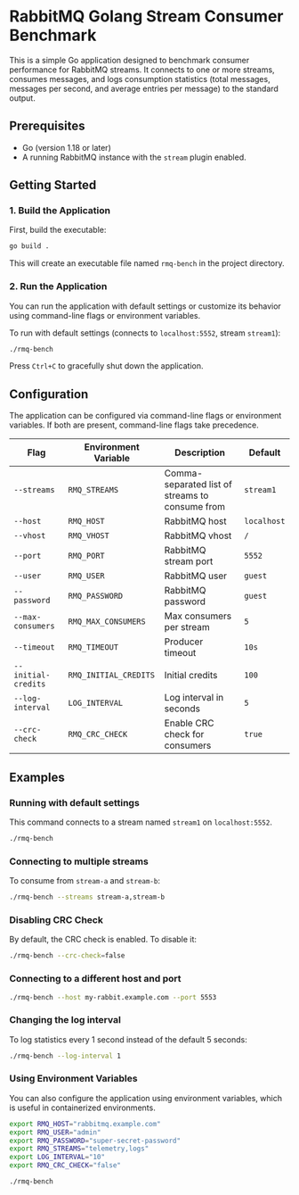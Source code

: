 # RabbitMQ Golang Stream Consumer Benchmark

This is a simple Go application designed to benchmark consumer performance for RabbitMQ streams. It connects to one or more streams, consumes messages, and logs consumption statistics (total messages, messages per second, and average entries per message) to the standard output.

## Prerequisites

-   Go (version 1.18 or later)
-   A running RabbitMQ instance with the `stream` plugin enabled.

## Getting Started

### 1. Build the Application

First, build the executable:

```sh
go build .
```

This will create an executable file named `rmq-bench` in the project directory.

### 2. Run the Application

You can run the application with default settings or customize its behavior using command-line flags or environment variables.

To run with default settings (connects to `localhost:5552`, stream `stream1`):

```sh
./rmq-bench
```

Press `Ctrl+C` to gracefully shut down the application.

## Configuration

The application can be configured via command-line flags or environment variables. If both are present, command-line flags take precedence.

| Flag                | Environment Variable    | Description                                       | Default        |
| ------------------- | ----------------------- | ------------------------------------------------- | -------------- |
| `--streams`         | `RMQ_STREAMS`           | Comma-separated list of streams to consume from   | `stream1`      |
| `--host`            | `RMQ_HOST`              | RabbitMQ host                                     | `localhost`    |
| `--vhost`           | `RMQ_VHOST`             | RabbitMQ vhost                                    | `/`            |
| `--port`            | `RMQ_PORT`              | RabbitMQ stream port                              | `5552`         |
| `--user`            | `RMQ_USER`              | RabbitMQ user                                     | `guest`        |
| `--password`        | `RMQ_PASSWORD`          | RabbitMQ password                                 | `guest`        |
| `--max-consumers`   | `RMQ_MAX_CONSUMERS`     | Max consumers per stream                          | `5`            |
| `--timeout`         | `RMQ_TIMEOUT`           | Producer timeout                                  | `10s`          |
| `--initial-credits` | `RMQ_INITIAL_CREDITS`   | Initial credits                                   | `100`          |
| `--log-interval`    | `LOG_INTERVAL`          | Log interval in seconds                           | `5`            |
| `--crc-check`       | `RMQ_CRC_CHECK`         | Enable CRC check for consumers                    | `true`         |

## Examples

### Running with default settings

This command connects to a stream named `stream1` on `localhost:5552`.

```sh
./rmq-bench
```

### Connecting to multiple streams

To consume from `stream-a` and `stream-b`:

```sh
./rmq-bench --streams stream-a,stream-b
```

### Disabling CRC Check

By default, the CRC check is enabled. To disable it:

```sh
./rmq-bench --crc-check=false
```

### Connecting to a different host and port

```sh
./rmq-bench --host my-rabbit.example.com --port 5553
```

### Changing the log interval

To log statistics every 1 second instead of the default 5 seconds:

```sh
./rmq-bench --log-interval 1
```

### Using Environment Variables

You can also configure the application using environment variables, which is useful in containerized environments.

```sh
export RMQ_HOST="rabbitmq.example.com"
export RMQ_USER="admin"
export RMQ_PASSWORD="super-secret-password"
export RMQ_STREAMS="telemetry,logs"
export LOG_INTERVAL="10"
export RMQ_CRC_CHECK="false"

./rmq-bench
```
